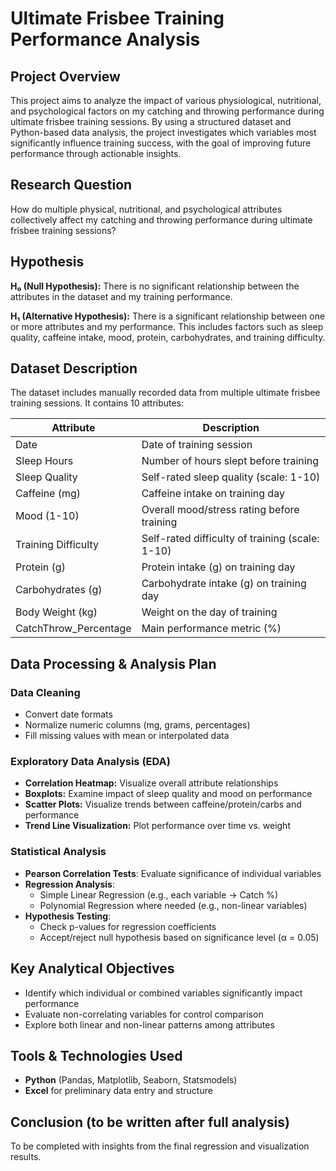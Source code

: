 # Ultimate Frisbee Training Performance Analysis

## Project Overview
This project aims to analyze the impact of various physiological, nutritional, and psychological factors on my catching and throwing performance during ultimate frisbee training sessions. By using a structured dataset and Python-based data analysis, the project investigates which variables most significantly influence training success, with the goal of improving future performance through actionable insights.

## Research Question
How do multiple physical, nutritional, and psychological attributes collectively affect my catching and throwing performance during ultimate frisbee training sessions?

## Hypothesis
**H₀ (Null Hypothesis):** There is no significant relationship between the attributes in the dataset and my training performance.

**H₁ (Alternative Hypothesis):** There is a significant relationship between one or more attributes and my performance. This includes factors such as sleep quality, caffeine intake, mood, protein, carbohydrates, and training difficulty.

## Dataset Description
The dataset includes manually recorded data from multiple ultimate frisbee training sessions. It contains 10 attributes:

| Attribute             | Description                                      |
|-----------------------|--------------------------------------------------|
| Date                  | Date of training session                         |
| Sleep Hours           | Number of hours slept before training            |
| Sleep Quality         | Self-rated sleep quality (scale: 1-10)           |
| Caffeine (mg)         | Caffeine intake on training day                  |
| Mood (1-10)           | Overall mood/stress rating before training       |
| Training Difficulty   | Self-rated difficulty of training (scale: 1-10)  |
| Protein (g)           | Protein intake (g) on training day               |
| Carbohydrates (g)     | Carbohydrate intake (g) on training day          |
| Body Weight (kg)      | Weight on the day of training                    |
| CatchThrow_Percentage | Main performance metric (%)                     |

## Data Processing & Analysis Plan

### Data Cleaning
- Convert date formats
- Normalize numeric columns (mg, grams, percentages)
- Fill missing values with mean or interpolated data

### Exploratory Data Analysis (EDA)
- **Correlation Heatmap:** Visualize overall attribute relationships
- **Boxplots:** Examine impact of sleep quality and mood on performance
- **Scatter Plots:** Visualize trends between caffeine/protein/carbs and performance
- **Trend Line Visualization:** Plot performance over time vs. weight

### Statistical Analysis
- **Pearson Correlation Tests**: Evaluate significance of individual variables
- **Regression Analysis**: 
  - Simple Linear Regression (e.g., each variable → Catch %)
  - Polynomial Regression where needed (e.g., non-linear variables)
- **Hypothesis Testing**:
  - Check p-values for regression coefficients
  - Accept/reject null hypothesis based on significance level (α = 0.05)

## Key Analytical Objectives
- Identify which individual or combined variables significantly impact performance
- Evaluate non-correlating variables for control comparison
- Explore both linear and non-linear patterns among attributes

## Tools & Technologies Used
- **Python** (Pandas, Matplotlib, Seaborn, Statsmodels)
- **Excel** for preliminary data entry and structure

## Conclusion (to be written after full analysis)
To be completed with insights from the final regression and visualization results.


